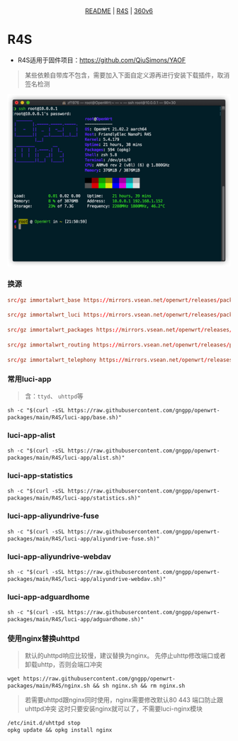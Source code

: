 <p align="center">
  <a href="https://github.com/gngpp/openwrt-packages/blob/main/README.md">README</a> | <a href="https://github.com/gngpp/openwrt-packages/blob/main/README-R4S.md">R4S</a> | <a href="https://github.com/gngpp/openwrt-packages/blob/main/README-360v6.md">360v6</a>
</p>

# R4S
- R4S适用于固件项目：https://github.com/QiuSimons/YAOF
> 某些依赖自带库不包含，需要加入下面自定义源再进行安装下载插件，取消签名检测
<img src="./R4S/img/r4s.png"/>

### 换源
```conf
src/gz immortalwrt_base https://mirrors.vsean.net/openwrt/releases/packages-21.02/aarch64_generic/base

src/gz immortalwrt_luci https://mirrors.vsean.net/openwrt/releases/packages-21.02/aarch64_generic/luci/

src/gz immortalwrt_packages https://mirrors.vsean.net/openwrt/releases/packages-21.02/aarch64_generic/packages

src/gz immortalwrt_routing https://mirrors.vsean.net/openwrt/releases/packages-21.02/aarch64_generic/routing

src/gz immortalwrt_telephony https://mirrors.vsean.net/openwrt/releases/packages-21.02/aarch64_generic/telephony
```

### 常用luci-app
> 含：`ttyd`、 `uhttpd`等
```shell
sh -c "$(curl -sSL https://raw.githubusercontent.com/gngpp/openwrt-packages/main/R4S/luci-app/base.sh)"
```

### luci-app-alist
```shell
sh -c "$(curl -sSL https://raw.githubusercontent.com/gngpp/openwrt-packages/main/R4S/luci-app/alist.sh)"
```

### luci-app-statistics
```shell
sh -c "$(curl -sSL https://raw.githubusercontent.com/gngpp/openwrt-packages/main/R4S/luci-app/statistics.sh)"
```

### luci-app-aliyundrive-fuse
```shell
sh -c "$(curl -sSL https://raw.githubusercontent.com/gngpp/openwrt-packages/main/R4S/luci-app/aliyundrive-fuse.sh)"
```

### luci-app-aliyundrive-webdav
```shell
sh -c "$(curl -sSL https://raw.githubusercontent.com/gngpp/openwrt-packages/main/R4S/luci-app/aliyundrive-webdav.sh)"
```

### luci-app-adguardhome
```shell
sh -c "$(curl -sSL https://raw.githubusercontent.com/gngpp/openwrt-packages/main/R4S/luci-app/adguardhome.sh)"
```

### 使用nginx替换uhttpd
> 默认的uhttpd响应比较慢，建议替换为nginx。
> 先停止uhttp修改端口或者卸载uhttp，否则会端口冲突
```shell
wget https://raw.githubusercontent.com/gngpp/openwrt-packages/main/R4S/nginx.sh && sh nginx.sh && rm nginx.sh
```
> 若需要uhttpd跟nginx同时使用，nginx需要修改默认80 443 端口防止跟uhttpd冲突
> 这时只要安装nginx就可以了，不需要luci-nginx模块
```shell
/etc/init.d/uhttpd stop
opkg update && opkg install nginx
```
